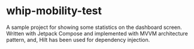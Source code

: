 # whip-mobility-test

A sample project for showing some statistics on the dashboard screen.
Written with Jetpack Compose and implemented with MVVM architecture pattern, and, Hilt has been used for dependency injection.
